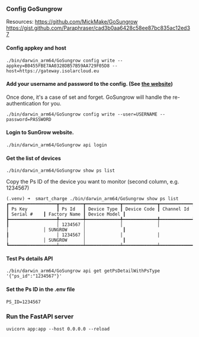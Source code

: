 ### Config GoSungrow

Resources:
https://github.com/MickMake/GoSungrow
https://gist.github.com/Paraphraser/cad3b0aa6428c58ee87bc835ac12ed37


#### Config appkey and host
```
./bin/darwin_arm64/GoSungrow config write --appkey=B0455FBE7AA0328DB57B59AA729F05D8 --host=https://gateway.isolarcloud.eu
```

#### Add your username and password to the config. (See [the website](https://web3.isolarcloud.eu/))
Once done, it's a case of set and forget. GoSungrow will handle the re-authentication for you.
```
./bin/darwin_arm64/GoSungrow config write --user=USERNAME --password=PASSWORD
```

#### Login to SunGrow website.
```
./bin/darwin_arm64/GoSungrow api login
```

#### Get the list of devices
```
./bin/darwin_arm64/GoSungrow show ps list
```
Copy the Ps ID of the device you want to monitor (second column, e.g. 1234567)

```
(.venv) ➜  smart_charge ./bin/darwin_arm64/GoSungrow show ps list
┏━━━━━━━━━━━━━━━━━━┳━━━━━━━━━┳━━━━━━━━━━━━━┳━━━━━━━━━━━━━┳━━━━━━━━━━━━┳━━━━━━━━━━━━━┳━━━━━━━━━━━━━━┳━━━━━━━━━━━━━━┓
┃ Ps Key           ┃ Ps Id   ┃ Device Type ┃ Device Code ┃ Channel Id ┃ Serial #    ┃ Factory Name ┃ Device Model ┃
┣━━━━━━━━━━━━━━━━━━╇━━━━━━━━━╇━━━━━━━━━━━━━╇━━━━━━━━━━━━━╇━━━━━━━━━━━━╇━━━━━━━━━━━━━╇━━━━━━━━━━━━━━╇━━━━━━━━━━━━━━┫
┃                  │ 1234567 │             │             │            │             │ SUNGROW      │              ┃
┃                  │ 1234567 │             │             │            │             │ SUNGROW      │              ┃
┗━━━━━━━━━━━━━━━━━━┷━━━━━━━━━┷━━━━━━━━━━━━━┷━━━━━━━━━━━━━┷━━━━━━━━━━━━┷━━━━━━━━━━━━━┷━━━━━━━━━━━━━━┷━━━━━━━━━━━━━━┛
```

#### Test Ps details API
```
./bin/darwin_arm64/GoSungrow api get getPsDetailWithPsType '{"ps_id":"1234567"}'
```

#### Set the Ps ID in the .env file
```
PS_ID=1234567
```

### Run the FastAPI server
```
uvicorn app:app --host 0.0.0.0 --reload 
```
